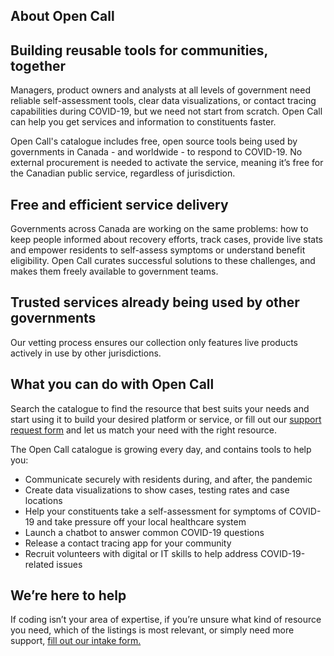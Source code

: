 ## About Open Call

## Building reusable tools for communities, together
Managers, product owners and analysts at all levels of government need reliable self-assessment tools, clear data visualizations, or contact tracing capabilities during COVID-19, but we need not start from scratch. Open Call can help you get services and information to constituents faster.

Open Call's catalogue includes free, open source tools being used by governments in Canada - and worldwide - to respond to COVID-19. No external procurement is needed to activate the service, meaning it’s free for the Canadian public service, regardless of jurisdiction.

## Free and efficient service delivery
Governments across Canada are working on the same problems: how to keep people informed about recovery efforts, track cases, provide live stats and empower residents to self-assess symptoms or understand benefit eligibility. Open Call curates successful solutions to these challenges, and makes them freely available to government teams. 

## Trusted services already being used by other governments
Our vetting process ensures our collection only features live products actively in use by other jurisdictions. 

## What you can do with Open Call
Search the catalogue to find the resource that best suits your needs and start using it to build your desired platform or service, or fill out our [support request form](https://docs.google.com/forms/d/e/1FAIpQLSdWbl_vdlE1_eIVuZk3mgG46ulp90o-m0kN8YgqjvDuc59GIw/viewform) and let us match your need with the right resource.

The Open Call catalogue is growing every day, and contains tools to help you:
* Communicate securely with residents during, and after, the pandemic
* Create data visualizations to show cases, testing rates and case locations
* Help your constituents take a self-assessment for symptoms of COVID-19 and take pressure off your local healthcare system
* Launch a chatbot to answer common COVID-19 questions
* Release a contact tracing app for your community
* Recruit volunteers with digital or IT skills to help address COVID-19-related issues

## We’re here to help
If coding isn’t your area of expertise, if you’re unsure what kind of resource you need, which of the listings is most relevant, or simply need more support, [fill out our intake form.](https://docs.google.com/forms/d/e/1FAIpQLSdWbl_vdlE1_eIVuZk3mgG46ulp90o-m0kN8YgqjvDuc59GIw/viewform)
